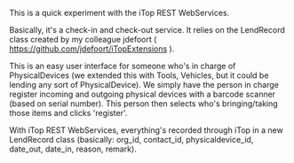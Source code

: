 
This is a quick experiment with the iTop REST WebServices.

Basically, it's a check-in and check-out service. 
It relies on the LendRecord class created by my colleague jdefoort ( https://github.com/jdefoort/iTopExtensions ).

This is an easy user interface for someone who's in charge of PhysicalDevices (we extended this with Tools, Vehicles, but it could be lending any sort of PhysicalDevice).
We simply have the person in charge register incoming and outgoing physical devices with a barcode scanner (based on serial number). 
This person then selects who's bringing/taking those items and clicks 'register'.

With iTop REST WebServices, everything's recorded through iTop in a new LendRecord class (basically: org_id, contact_id, physicaldevice_id, date_out, date_in, reason, remark).

